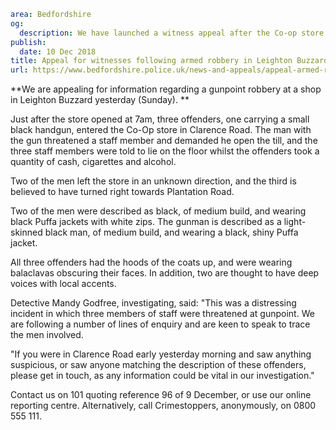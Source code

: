 ```yaml
area: Bedfordshire
og:
  description: We have launched a witness appeal after the Co-op store in Clarence Road was robbed at gunpoint.
publish:
  date: 10 Dec 2018
title: Appeal for witnesses following armed robbery in Leighton Buzzard
url: https://www.bedfordshire.police.uk/news-and-appeals/appeal-armed-robbery-leightonbuzzard-dec18
```

**We are appealing for information regarding a gunpoint robbery at a shop in Leighton Buzzard yesterday (Sunday). **

Just after the store opened at 7am, three offenders, one carrying a small black handgun, entered the Co-Op store in Clarence Road. The man with the gun threatened a staff member and demanded he open the till, and the three staff members were told to lie on the floor whilst the offenders took a quantity of cash, cigarettes and alcohol.

Two of the men left the store in an unknown direction, and the third is believed to have turned right towards Plantation Road.

Two of the men were described as black, of medium build, and wearing black Puffa jackets with white zips. The gunman is described as a light-skinned black man, of medium build, and wearing a black, shiny Puffa jacket.

All three offenders had the hoods of the coats up, and were wearing balaclavas obscuring their faces. In addition, two are thought to have deep voices with local accents.

Detective Mandy Godfree, investigating, said: "This was a distressing incident in which three members of staff were threatened at gunpoint. We are following a number of lines of enquiry and are keen to speak to trace the men involved.

"If you were in Clarence Road early yesterday morning and saw anything suspicious, or saw anyone matching the description of these offenders, please get in touch, as any information could be vital in our investigation."

Contact us on 101 quoting reference 96 of 9 December, or use our online reporting centre. Alternatively, call Crimestoppers, anonymously, on 0800 555 111.
